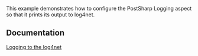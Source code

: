 This example demonstrates how to configure the PostSharp Logging aspect so that it prints its output to log4net.


## Documentation

[Logging to the log4net](http://doc.postsharp.net/log4net)